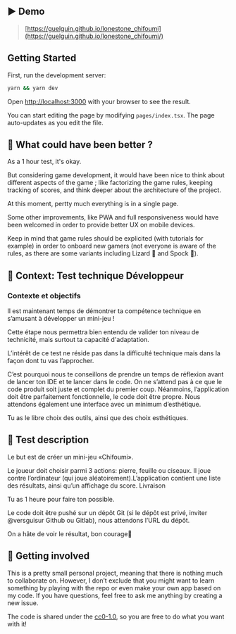 ## ▶️  Demo

> [https://guelguin.github.io/lonestone_chifoumi](https://guelguin.github.io/lonestone_chifoumi/)


## Getting Started

First, run the development server:

```bash
yarn && yarn dev
```

Open [http://localhost:3000](http://localhost:3000) with your browser to see the result.

You can start editing the page by modifying `pages/index.tsx`. The page auto-updates as you edit the file.


## 🤔  What could have been better ?
As a 1 hour test, it's okay.

But considering game development, it would have been nice to think about different aspects of the game ; like factorizing the game rules, keeping tracking of scores, and think deeper about the architecture of the project.

At this moment, pertty much everything is in a single page.

Some other improvements, like PWA and full responsiveness would have been welcomed in order to provide better UX on mobile devices.

Keep in mind that game rules should be explicited (with tutorials for example) in order to onboard new gamers (not everyone is aware of the rules, as there are some variants including Lizard 🦎 and Spock 🖖).



## 📙 Context: Test technique Développeur

### Contexte et objectifs
Il est maintenant temps de démontrer ta compétence technique en s’amusant à développer un mini-jeu ! 

Cette étape nous permettra bien entendu de valider ton niveau de technicité́, mais surtout ta capacité d'adaptation.

L’intérêt de ce test ne réside pas dans la difficulté technique mais dans la façon dont tu vas l’approcher.

C’est pourquoi nous te conseillons de prendre un temps de réflexion avant de lancer ton IDE et te lancer dans le code.
On ne s’attend pas à ce que le code produit soit juste et complet du premier coup. Néanmoins, l’application doit être parfaitement fonctionnelle, le code doit être propre. Nous attendons également une interface avec un minimum d’esthétique. 

Tu as le libre choix des outils, ainsi que des choix esthétiques.

## 📄  Test description
Le but est de créer un mini-jeu «Chifoumi».

Le joueur doit choisir parmi 3 actions: pierre, feuille ou ciseaux. Il joue contre l’ordinateur (qui joue aléatoirement).L’application contient une liste des résultats, ainsi qu’un affichage du score. Livraison

Tu as 1 heure pour faire ton possible.

Le code doit être pushé sur un dépôt Git (si le dépôt est privé, inviter @versguisur Github ou Gitlab), nous attendons l’URL du dépôt.

On a hâte de voir le résultat, bon courage🤗

## 🤔  Getting involved

This is a pretty small personal project, meaning that there is nothing much to collaborate on. However, I don’t exclude that you might want to learn something by playing with the repo or even make your own app based on my code. If you have questions, feel free to ask me anything by creating a new issue.

The code is shared under the  [cc0-1.0](https://github.com/Guelguin/SHOW-IFTTT_for_humans/blob/main/LICENSE), so you are free to do what you want with it!
